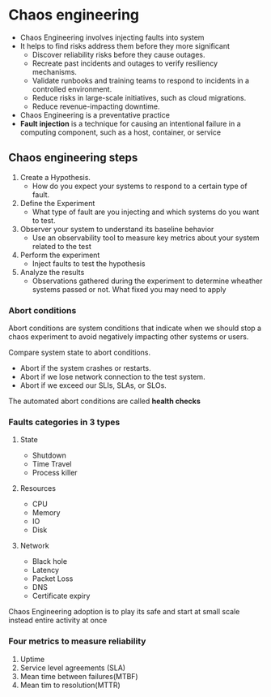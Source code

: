 # Chaos engineering 
 * Chaos Engineering involves injecting faults into system
 * It helps to find risks address them before they more significant
    * Discover reliability risks before they cause outages.
    * Recreate past incidents and outages to verify resiliency mechanisms.
    * Validate runbooks and training teams to respond to incidents in a controlled environment.
    * Reduce risks in large-scale initiatives, such as cloud migrations.
    * Reduce revenue-impacting downtime.
 * Chaos Engineering is a preventative practice
 * <b>Fault injection</b> is a technique for causing an intentional failure in a computing component, such as a host, container, or service

## Chaos engineering steps 
 1. Create a Hypothesis.
     * How do you expect your systems to respond to a certain type of fault. 
 2. Define the Experiment
    * What type of fault are you injecting and which systems do you want to test.
 3. Observer your system to understand its baseline behavior
    * Use an observability tool to measure key metrics about your system related to the test
 4. Perform the experiment
     * Inject faults to test the hypothesis
 5. Analyze the results
     * Observations gathered during the experiment to determine wheather systems passed or not. What fixed you may need to apply

### Abort conditions 
Abort conditions are system conditions that indicate when we should stop a chaos experiment to avoid negatively impacting other systems or users.

Compare system state to  abort conditions.
* Abort if the system crashes or restarts.
* Abort if we lose network connection to the test system.
* Abort if we exceed our SLIs, SLAs, or SLOs.

The automated abort conditions are called <b>health checks</b>

### Faults categories in 3 types
1.   State
      * Shutdown
      * Time Travel
      * Process killer
2.   Resources
     * CPU
     * Memory
     * IO
     * Disk

3.   Network
     * Black hole
     * Latency
     * Packet Loss
     * DNS
     * Certificate expiry

Chaos Engineering adoption is to play its safe and start at small scale instead entire activity at once 

### Four metrics to measure reliability 
1.   Uptime
2.   Service level agreements (SLA)
3.   Mean time between failures(MTBF)
4.   Mean tim to resolution(MTTR)
   
   
 




